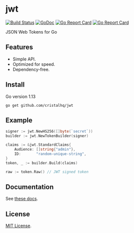 # jwt

[![Build Status][build-img]][build-url]
[![GoDoc][doc-img]][doc-url]
[![Go Report Card][reportcard-img]][reportcard-url]
[![Go Report Card][coverage-img]][coverage-url]

JSON Web Tokens for Go

## Features

* Simple API.
* Optimized for speed.
* Dependency-free.

## Install

Go version 1.13

```
go get github.com/cristalhq/jwt
```

## Example

```go
signer := jwt.NewHS256([]byte(`secret`))
builder := jwt.NewTokenBuilder(signer)

claims := &jwt.StandardClaims{
    Audience: []string{"admin"},
    ID:       "random-unique-string",
}
token, _ := builder.Build(claims)

raw := token.Raw() // JWT signed token
```

## Documentation

See [these docs](https://godoc.org/github.com/cristalhq/jwt).

## License

[MIT License](LICENSE).

[build-img]: https://github.com/cristalhq/oauth2/workflows/Go/badge.svg
[build-url]: https://github.com/cristalhq/oauth2/actions
[doc-img]: https://godoc.org/github.com/cristalhq/jwt?status.svg
[doc-url]: https://godoc.org/github.com/cristalhq/jwt
[reportcard-img]: https://goreportcard.com/badge/cristalhq/jwt
[reportcard-url]: https://goreportcard.com/report/cristalhq/jwt
[coverage-img]: https://coveralls.io/repos/github/cristalhq/jwt/badge.svg?branch=master
[coverage-url]: https://coveralls.io/github/cristalhq/jwt?branch=master
